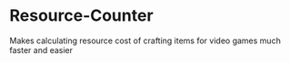 # Resource-Counter
Makes calculating resource cost of crafting items for video games much faster and easier
